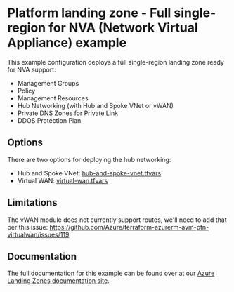 # Platform landing zone - Full single-region for NVA (Network Virtual Appliance) example

This example configuration deploys a full single-region landing zone ready for NVA support:

- Management Groups
- Policy
- Management Resources
- Hub Networking (with Hub and Spoke VNet or vWAN)
- Private DNS Zones for Private Link
- DDOS Protection Plan

## Options

There are two options for deploying the hub networking:

- Hub and Spoke VNet: [hub-and-spoke-vnet.tfvars](./hub-and-spoke-vnet.tfvars)
- Virtual WAN: [virtual-wan.tfvars](./virtual-wan.tfvars)

## Limitations

The vWAN module does not currently support routes, we'll need to add that per this issue: <https://github.com/Azure/terraform-azurerm-avm-ptn-virtualwan/issues/119>

## Documentation

The full documentation for this example can be found over at our [Azure Landing Zones documentation site](https://tbc.com).
